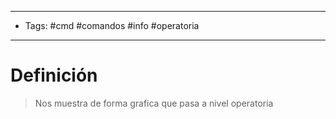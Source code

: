 --------------------
- Tags:  #cmd #comandos #info #operatoria
-----------------------------
# Definición

> Nos muestra de forma grafica que pasa a nivel operatoria

